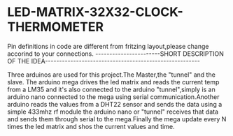 # LED-MATRIX-32X32-CLOCK-THERMOMETER
Pin definitions in code are different from fritzing layout,please change accorind to your connections.
-----------------------SHORT DESCRIPTION OF THE IDEA-------------------------------------------------------

Three arduinos are used for this project.The Master,the "tunnel" and the slave.
The arduino mega  drives the led matrix and reads the current temp from a LM35 and it's also connected to the arduino "tunnel",simply is an arduino nano connected to the mega using serial communication.Another arduino reads the values from a DHT22 sensor and sends the data using a simple 433mhz rf module the arduino nano or "tunnel" receives that data and sends them through serial to the mega.Finally the mega update every N times the led matrix and shos the current values and time.
